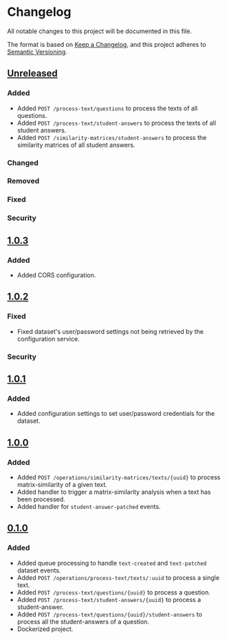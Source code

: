 # Changelog

All notable changes to this project will be documented in this file.

The format is based on [Keep a Changelog](https://keepachangelog.com/en/1.0.0/), and this project adheres
to [Semantic Versioning](https://semver.org/spec/v2.0.0.html).

## [Unreleased]

### Added

- Added `POST /process-text/questions` to process the texts of all questions.
- Added `POST /process-text/student-answers` to process the texts of all student answers.
- Added `POST /similarity-matrices/student-answers` to process the similarity matrices of all student answers.

### Changed

### Removed

### Fixed

### Security

## [1.0.3]

### Added

- Added CORS configuration.

## [1.0.2]

### Fixed

- Fixed dataset's user/password settings not being retrieved by the configuration service.

### Security

## [1.0.1]

### Added

- Added configuration settings to set user/password credentials for the dataset.

## [1.0.0]

### Added

- Added `POST /operations/similarity-matrices/texts/{uuid}` to process matrix-similarity of a given text.
- Added handler to trigger a matrix-similarity analysis when a text has been processed.
- Added handler for `student-answer-patched` events.

## [0.1.0]

### Added

- Added queue processing to handle `text-created` and `text-patched` dataset events.
- Added `POST /operations/process-text/texts/:uuid` to process a single text.
- Added `POST /process-text/questions/{uuid}` to process a question.
- Added `POST /process-text/student-answers/{uuid}` to process a student-answer.
- Added `POST /process-text/questions/{uuid}/student-answers` to process all the student-answers of a question.
- Dockerized project.

[Unreleased]: https://github.com/jlarteaga/thesis-coordinator/compare/1.0.3...develop

[1.0.3]: https://github.com/jlarteaga/thesis-coordinator/compare/1.0.2...1.0.3

[1.0.2]: https://github.com/jlarteaga/thesis-coordinator/compare/1.0.1...1.0.2

[1.0.1]: https://github.com/jlarteaga/thesis-coordinator/compare/1.0.0...1.0.1

[1.0.0]: https://github.com/jlarteaga/thesis-coordinator/compare/0.1.0...1.0.0

[0.1.0]: https://github.com/jlarteaga/thesis-coordinator/releases/tag/0.1.0

